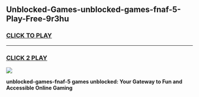 
## Unblocked-Games-unblocked-games-fnaf-5-Play-Free-9r3hu
<h3>
<a href="https://premium76.site?title=unblocked-games-fnaf-5&ref=09A">CLICK TO PLAY</a></h3>
<hr>

<h3>
<a href="https://premium76.site?title=unblocked-games-fnaf-5&ref=09A">CLICK 2 PLAY</a>
  
</h3>

<a href="https://premium76.site?title=unblocked-games-fnaf-5&ref=09A"><img src="https://clearcache.store/games.png"></a>


**unblocked-games-fnaf-5 games unblocked: Your Gateway to Fun and Accessible Online Gaming**
